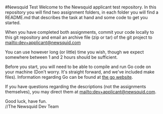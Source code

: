 #Newsquid Test
Welcome to the Newsquid applicant test repository. In this repository you will
find two assignment folders, in each folder you will find a README.md that
describes the task at hand and some code to get you started.

When you have completed both assignments, commit your code locally to this git
repository and email an archive file (zip or tar) of the git project to
<mailto:dev+applicant@newsquid.com>

You can use however long (or little) time you wish, though we expect somewhere
between 1 and 2 hours should be sufficient.

Before you start, you will need to be able to compile and run Go code on your
machine (Don't worry. It's straight forward, and we've included make files).
Information regarding Go can be found at [the go website](golang.org).

If you have questions regarding the descriptions (not the assignments
themselves), you may direct them at <mailto:dev+applicant@newsquid.com>.

Good luck, have fun.  
//The Newsquid Dev Team
